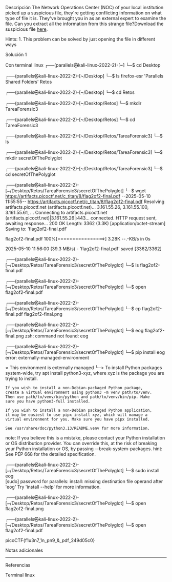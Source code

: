 Descripción
The Network Operations Center (NOC) of your local institution picked up a suspicious file, they're getting conflicting information on what type of file it is. They've brought you in as an external expert to examine the file. Can you extract all the information from this strange file?Download the suspicious file [here](https://artifacts.picoctf.net/c_titan/8/flag2of2-final.pdf).


Hints:
1.⁠ This problem can be solved by just opening the file in different ways

Solución 1

Con terminal linux
┌──(parallels㉿kali-linux-2022-2)-[~]
└─$ cd Desktop        
                                                                             
┌──(parallels㉿kali-linux-2022-2)-[~/Desktop]
└─$ ls
 firefox-esr  'Parallels Shared Folders'   Retos
                                                                             
┌──(parallels㉿kali-linux-2022-2)-[~/Desktop]
└─$ cd Retos  
                                                                             
┌──(parallels㉿kali-linux-2022-2)-[~/Desktop/Retos]
└─$ mkdir TareaForensic3
                                                                             
┌──(parallels㉿kali-linux-2022-2)-[~/Desktop/Retos]
└─$ cd TareaForensic3 
                                                                             
┌──(parallels㉿kali-linux-2022-2)-[~/Desktop/Retos/TareaForensic3]
└─$ ls
                                                                             
┌──(parallels㉿kali-linux-2022-2)-[~/Desktop/Retos/TareaForensic3]
└─$ mkdir secretOfThePolyglot
                                                                             
┌──(parallels㉿kali-linux-2022-2)-[~/Desktop/Retos/TareaForensic3]
└─$ cd secretOfThePolyglot 
                                                                             
┌──(parallels㉿kali-linux-2022-2)-[~/Desktop/Retos/TareaForensic3/secretOfThePolyglot]
└─$ wget https://artifacts.picoctf.net/c_titan/8/flag2of2-final.pdf
--2025-05-10 11:55:55--  https://artifacts.picoctf.net/c_titan/8/flag2of2-final.pdf
Resolving artifacts.picoctf.net (artifacts.picoctf.net)... 3.161.55.26, 3.161.55.100, 3.161.55.61, ...
Connecting to artifacts.picoctf.net (artifacts.picoctf.net)|3.161.55.26|:443... connected.
HTTP request sent, awaiting response... 200 OK
Length: 3362 (3.3K) [application/octet-stream]
Saving to: ‘flag2of2-final.pdf’

flag2of2-final.pdf  100%[================>]   3.28K  --.-KB/s    in 0s      

2025-05-10 11:56:00 (39.3 MB/s) - ‘flag2of2-final.pdf’ saved [3362/3362]

                                                                             
┌──(parallels㉿kali-linux-2022-2)-[~/Desktop/Retos/TareaForensic3/secretOfThePolyglot]
└─$ ls
flag2of2-final.pdf
                                                                             
┌──(parallels㉿kali-linux-2022-2)-[~/Desktop/Retos/TareaForensic3/secretOfThePolyglot]
└─$ open flag2of2-final.pdf 
                                                                             
┌──(parallels㉿kali-linux-2022-2)-[~/Desktop/Retos/TareaForensic3/secretOfThePolyglot]
└─$ cp flag2of2-final.pdf flag2of2-final.png 
                                                                             
┌──(parallels㉿kali-linux-2022-2)-[~/Desktop/Retos/TareaForensic3/secretOfThePolyglot]
└─$ eog flag2of2-final.png 
zsh: command not found: eog
                                                                             
┌──(parallels㉿kali-linux-2022-2)-[~/Desktop/Retos/TareaForensic3/secretOfThePolyglot]
└─$ pip install eog      
error: externally-managed-environment

× This environment is externally managed
╰─> To install Python packages system-wide, try apt install
    python3-xyz, where xyz is the package you are trying to
    install.
    
    If you wish to install a non-Debian-packaged Python package,
    create a virtual environment using python3 -m venv path/to/venv.
    Then use path/to/venv/bin/python and path/to/venv/bin/pip. Make
    sure you have python3-full installed.
    
    If you wish to install a non-Debian packaged Python application,
    it may be easiest to use pipx install xyz, which will manage a
    virtual environment for you. Make sure you have pipx installed.
    
    See /usr/share/doc/python3.13/README.venv for more information.

note: If you believe this is a mistake, please contact your Python installation or OS distribution provider. You can override this, at the risk of breaking your Python installation or OS, by passing --break-system-packages.
hint: See PEP 668 for the detailed specification.
                                                                             
┌──(parallels㉿kali-linux-2022-2)-[~/Desktop/Retos/TareaForensic3/secretOfThePolyglot]
└─$ sudo install eog                                      
[sudo] password for parallels: 
install: missing destination file operand after 'eog'
Try 'install --help' for more information.
                                                                             
┌──(parallels㉿kali-linux-2022-2)-[~/Desktop/Retos/TareaForensic3/secretOfThePolyglot]
└─$ open flag2of2-final.png 
                                                                             
┌──(parallels㉿kali-linux-2022-2)-[~/Desktop/Retos/TareaForensic3/secretOfThePolyglot]
└─$ open flag2of2-final.pdf 


picoCTF{f1u3n7_1n_pn9_&_pdf_249d05c0}


Notas adicionales

--------------------


Referencias

Terminal linux